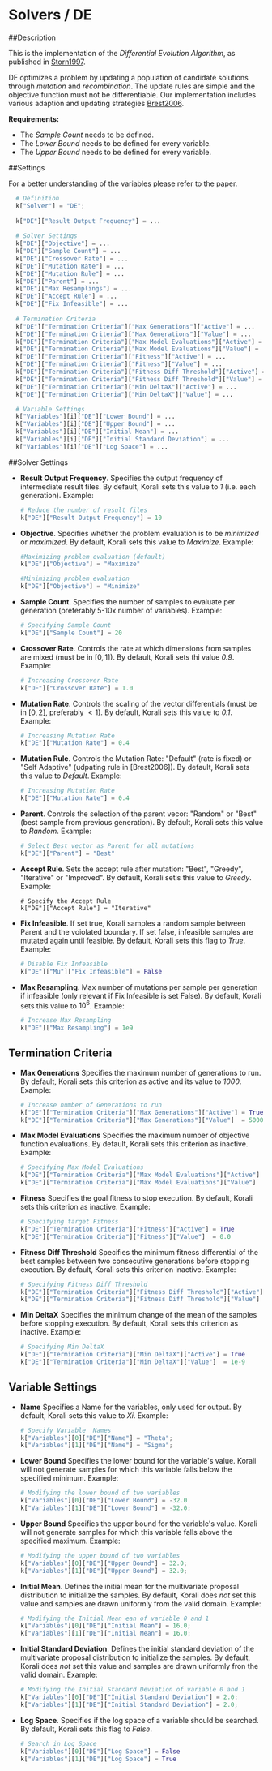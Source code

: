 # Solvers / DE
   				   
##Description

This is the implementation of the *Differential Evolution Algorithm*, as published in [Storn1997](https://link.springer.com/article/10.1023/A:1008202821328).

DE optimizes a problem by updating a population of candidate solutions through $mutation$ and
$recombination$. The update rules are simple and the objective function must not
be differentiable.
Our implementation includes various adaption and updating strategies
[Brest2006](https://ieeexplore.ieee.org/document/4016057).

**Requirements:**

+ The *Sample Count* needs to be defined.
+ The *Lower Bound* needs to be defined for every variable.
+ The *Upper Bound* needs to be defined for every variable.

##Settings

For a better understanding of the variables please refer to the paper.

```python
  # Definition
  k["Solver"] = "DE";
  
  k["DE"]["Result Output Frequency"] = ...
  
  # Solver Settings
  k["DE"]["Objective"] = ... 
  k["DE"]["Sample Count"] = ...
  k["DE"]["Crossover Rate"] = ...
  k["DE"]["Mutation Rate"] = ...
  k["DE"]["Mutation Rule"] = ...
  k["DE"]["Parent"] = ...
  k["DE"]["Max Resamplings"] = ...
  k["DE"]["Accept Rule"] = ...
  k["DE"]["Fix Infeasible"] = ...
  
  # Termination Criteria
  k["DE"]["Termination Criteria"]["Max Generations"]["Active"] = ...
  k["DE"]["Termination Criteria"]["Max Generations"]["Value"] = ...
  k["DE"]["Termination Criteria"]["Max Model Evaluations"]["Active"] = ...
  k["DE"]["Termination Criteria"]["Max Model Evaluations"]["Value"] = ...
  k["DE"]["Termination Criteria"]["Fitness"]["Active"] = ...
  k["DE"]["Termination Criteria"]["Fitness"]["Value"] = ...
  k["DE"]["Termination Criteria"]["Fitness Diff Threshold"]["Active"] = ...
  k["DE"]["Termination Criteria"]["Fitness Diff Threshold"]["Value"] = ...
  k["DE"]["Termination Criteria"]["Min DeltaX"]["Active"] = ...
  k["DE"]["Termination Criteria"]["Min DeltaX"]["Value"] = ...

  # Variable Settings
  k["Variables"][i]["DE"]["Lower Bound"] = ...
  k["Variables"][i]["DE"]["Upper Bound"] = ...
  k["Variables"][i]["DE"]["Initial Mean"] = ...
  k["Variables"][i]["DE"]["Initial Standard Deviation"] = ...
  k["Variables"][i]["DE"]["Log Space"] = ...
```


##Solver Settings

- **Result Output Frequency**. Specifies the output frequency of intermediate result files. By default, Korali sets this value to *1* (i.e. each generation). Example:

	```python
    # Reduce the number of result files
	k["DE"]["Result Output Frequency"] = 10

	```

- **Objective**. Specifies whether the problem evaluation is to be *minimized* or *maximized*. By default, Korali sets this value to *Maximize*. Example:

	```python
	#Maximizing problem evaluation (default)
	k["DE"]["Objective"] = "Maximize"

	#Minimizing problem evaluation
	k["DE"]["Objective"] = "Minimize"
	```

- **Sample Count**. Specifies the number of samples to evaluate per generation (preferably 5-10x number of variables). Example:

	```python
    # Specifying Sample Count
	k["DE"]["Sample Count"] = 20
	```

- **Crossover Rate**. Controls the rate at which dimensions from samples are mixed (must be in $[0,1]$). By default, Korali sets thi value *0.9*. Example:

	```python
    # Increasing Crossover Rate
	k["DE"]["Crossover Rate"] = 1.0
	```	
	
- **Mutation Rate**. Controls the scaling of the vector differentials (must be in $[0,2]$, preferably $<1$). By default, Korali sets this value to *0.1*. Example:

	```python
    # Increasing Mutation Rate
	k["DE"]["Mutation Rate"] = 0.4
	```	

- **Mutation Rule**. Controls the Mutation Rate: "Default" (rate is fixed) or "Self Adaptive" (udpating rule in [Brest2006]). By default, Korali sets this value to *Default*. Example:

	```python
    # Increasing Mutation Rate
	k["DE"]["Mutation Rate"] = 0.4
	```	

- **Parent**. Controls the selection of the parent vecor: "Random" or "Best" (best sample from previous generation). By default, Korali sets this value to *Random*. Example:

	```python
    # Select Best vector as Parent for all mutations
	k["DE"]["Parent"] = "Best"
	```


- **Accept Rule**. Sets the accept rule after mutation: "Best", "Greedy", "Iterative" or "Improved". By default, Korali setis this value to *Greedy*. Example:

	```pythona
    # Specify the Accept Rule
	k["DE"]["Accept Rule"] = "Iterative"
	```	
	
- **Fix Infeasible**. If set true, Korali samples a random sample between Parent and the voiolated boundary. If set false, infeasible samples are mutated again until feasible. By default, Korali sets this flag to *True*. Example:

	```python
    # Disable Fix Infeasible
	k["DE"]["Mu"]["Fix Infeasible"] = False
	```	

- **Max Resampling**. Max number of mutations per sample per generation if infeasible (only relevant if Fix Infeasible is set False). By default, Korali sets this value to $10^6$. Example:

	```python
    # Increase Max Resampling
	k["DE"]["Max Resampling"] = 1e9
	```
		 
## Termination Criteria

- **Max Generations** Specifies the maximum number of generations to run. By default, Korali sets this criterion as active and its value to *1000*. Example:

	```python
    # Increase number of Generations to run
	k["DE"]["Termination Criteria"]["Max Generations"]["Active"] = True
	k["DE"]["Termination Criteria"]["Max Generations"]["Value"]  = 5000
	```

	
- **Max Model Evaluations** Specifies the maximum number of objective function evaluations. By default, Korali sets this criterion as inactive. Example:

	```python
    # Specifying Max Model Evaluations
	k["DE"]["Termination Criteria"]["Max Model Evaluations"]["Active"] = True
	k["DE"]["Termination Criteria"]["Max Model Evaluations"]["Value"]  = 50000
	```	
	
- **Fitness** Specifies the goal fitness to stop execution. By default, Korali sets this criterion as inactive. Example:

	```python
    # Specifying target Fitness
	k["DE"]["Termination Criteria"]["Fitness"]["Active"] = True
	k["DE"]["Termination Criteria"]["Fitness"]["Value"]  = 0.0
	```	
	
- **Fitness Diff Threshold** Specifies the minimum fitness differential of the best samples between two consecutive generations before stopping execution. By default, Korali sets this criterion inactive. Example:

	```python
    # Specifying Fitness Diff Threshold
	k["DE"]["Termination Criteria"]["Fitness Diff Threshold"]["Active"] = True
	k["DE"]["Termination Criteria"]["Fitness Diff Threshold"]["Value"]  = 1e-12
	```	

- **Min DeltaX** Specifies the minimum change of the mean of the samples before stopping execution. By default, Korali sets this criterion as inactive. Example:

	```python
    # Specifying Min DeltaX
	k["DE"]["Termination Criteria"]["Min DeltaX"]["Active"] = True
	k["DE"]["Termination Criteria"]["Min DeltaX"]["Value"]  = 1e-9
	```	
	
## Variable Settings

- **Name** Specifies a Name for the variables, only used for output. By default, Korali sets this value to $Xi$. Example:

	```python
	# Specify Variable  Names
	k["Variables"][0]["DE"]["Name"] = "Theta";
	k["Variables"][1]["DE"]["Name"] = "Sigma";
	```

- **Lower Bound** Specifies the lower bound for the variable's value. Korali will not generate samples for which this variable falls below the specified minimum. Example:

	```python
	# Modifying the lower bound of two variables
	k["Variables"][0]["DE"]["Lower Bound"] = -32.0
	k["Variables"][1]["DE"]["Lower Bound"] = -32.0;
	```

- **Upper Bound** Specifies the upper bound for the variable's value. Korali will not generate samples for which this variable falls above the specified maximum. Example:

	```python
	# Modifying the upper bound of two variables
	k["Variables"][0]["DE"]["Upper Bound"] = 32.0;
	k["Variables"][1]["DE"]["Upper Bound"] = 32.0;
	```

- **Initial Mean**. Defines the initial mean for the multivariate proposal distribution to initialize the samples. By default, Korali does *not* set this value and samples are drawn uniformly from the valid domain. Example:

	```python
	# Modifying the Initial Mean ean of variable 0 and 1
	k["Variables"][0]["DE"]["Initial Mean"] = 16.0;
	k["Variables"][1]["DE"]["Initial Mean"] = 16.0;
	```

- **Initial Standard Deviation**. Defines the initial standard deviation of the multivariate proposal distribution to initialize the samples. By default, Korali does *not* set this value and samples are drawn uniformly fron the valid domain. Example:

	```python
	# Modifying the Initial Standard Deviation of variable 0 and 1
	k["Variables"][0]["DE"]["Initial Standard Deviation"] = 2.0;
	k["Variables"][1]["DE"]["Initial Standard Deviation"] = 2.0;
	```

- **Log Space**. Specifies if the log space of a variable should be searched. By default, Korali sets this flag to $False$.
		
    ```python
	# Search in Log Space
	k["Variables"][0]["DE"]["Log Space"] = False
	k["Variables"][1]["DE"]["Log Space"] = True
	```

